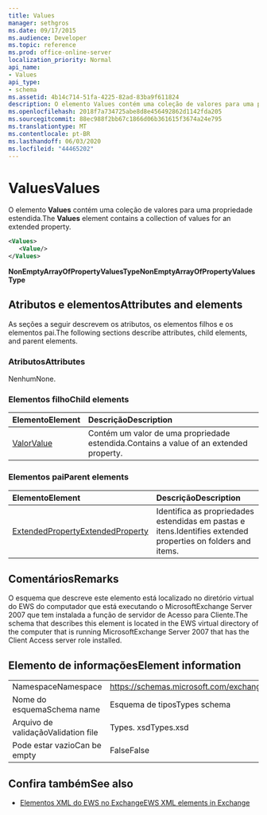 ```yaml
---
title: Values
manager: sethgros
ms.date: 09/17/2015
ms.audience: Developer
ms.topic: reference
ms.prod: office-online-server
localization_priority: Normal
api_name:
- Values
api_type:
- schema
ms.assetid: 4b14c714-51fa-4225-82ad-83ba9f611824
description: O elemento Values contém uma coleção de valores para uma propriedade estendida.
ms.openlocfilehash: 2018f7a734725abe8d8e456492862d1142fda205
ms.sourcegitcommit: 88ec988f2bb67c1866d06b361615f3674a24e795
ms.translationtype: MT
ms.contentlocale: pt-BR
ms.lasthandoff: 06/03/2020
ms.locfileid: "44465202"
---
```

# <a name="values"></a><span data-ttu-id="c281d-103">Values</span><span class="sxs-lookup"><span data-stu-id="c281d-103">Values</span></span>

<span data-ttu-id="c281d-104">O elemento **Values** contém uma coleção de valores para uma propriedade estendida.</span><span class="sxs-lookup"><span data-stu-id="c281d-104">The **Values** element contains a collection of values for an extended property.</span></span> 
  
```xml
<Values>
   <Value/>
</Values>
```

<span data-ttu-id="c281d-105">**NonEmptyArrayOfPropertyValuesType**</span><span class="sxs-lookup"><span data-stu-id="c281d-105">**NonEmptyArrayOfPropertyValuesType**</span></span>

## <a name="attributes-and-elements"></a><span data-ttu-id="c281d-106">Atributos e elementos</span><span class="sxs-lookup"><span data-stu-id="c281d-106">Attributes and elements</span></span>

<span data-ttu-id="c281d-107">As seções a seguir descrevem os atributos, os elementos filhos e os elementos pai.</span><span class="sxs-lookup"><span data-stu-id="c281d-107">The following sections describe attributes, child elements, and parent elements.</span></span>
  
### <a name="attributes"></a><span data-ttu-id="c281d-108">Atributos</span><span class="sxs-lookup"><span data-stu-id="c281d-108">Attributes</span></span>

<span data-ttu-id="c281d-109">Nenhum</span><span class="sxs-lookup"><span data-stu-id="c281d-109">None.</span></span>
  
### <a name="child-elements"></a><span data-ttu-id="c281d-110">Elementos filho</span><span class="sxs-lookup"><span data-stu-id="c281d-110">Child elements</span></span>

|<span data-ttu-id="c281d-111">**Elemento**</span><span class="sxs-lookup"><span data-stu-id="c281d-111">**Element**</span></span>|<span data-ttu-id="c281d-112">**Descrição**</span><span class="sxs-lookup"><span data-stu-id="c281d-112">**Description**</span></span>|
|:-----|:-----|
|[<span data-ttu-id="c281d-113">Valor</span><span class="sxs-lookup"><span data-stu-id="c281d-113">Value</span></span>](value.md) <br/> |<span data-ttu-id="c281d-114">Contém um valor de uma propriedade estendida.</span><span class="sxs-lookup"><span data-stu-id="c281d-114">Contains a value of an extended property.</span></span>  <br/> |
   
### <a name="parent-elements"></a><span data-ttu-id="c281d-115">Elementos pai</span><span class="sxs-lookup"><span data-stu-id="c281d-115">Parent elements</span></span>

|<span data-ttu-id="c281d-116">**Elemento**</span><span class="sxs-lookup"><span data-stu-id="c281d-116">**Element**</span></span>|<span data-ttu-id="c281d-117">**Descrição**</span><span class="sxs-lookup"><span data-stu-id="c281d-117">**Description**</span></span>|
|:-----|:-----|
|[<span data-ttu-id="c281d-118">ExtendedProperty</span><span class="sxs-lookup"><span data-stu-id="c281d-118">ExtendedProperty</span></span>](extendedproperty.md) <br/> |<span data-ttu-id="c281d-119">Identifica as propriedades estendidas em pastas e itens.</span><span class="sxs-lookup"><span data-stu-id="c281d-119">Identifies extended properties on folders and items.</span></span>  <br/> |
   
## <a name="remarks"></a><span data-ttu-id="c281d-120">Comentários</span><span class="sxs-lookup"><span data-stu-id="c281d-120">Remarks</span></span>

<span data-ttu-id="c281d-121">O esquema que descreve este elemento está localizado no diretório virtual do EWS do computador que está executando o MicrosoftExchange Server 2007 que tem instalada a função de servidor de Acesso para Cliente.</span><span class="sxs-lookup"><span data-stu-id="c281d-121">The schema that describes this element is located in the EWS virtual directory of the computer that is running MicrosoftExchange Server 2007 that has the Client Access server role installed.</span></span>
  
## <a name="element-information"></a><span data-ttu-id="c281d-122">Elemento de informações</span><span class="sxs-lookup"><span data-stu-id="c281d-122">Element information</span></span>

|||
|:-----|:-----|
|<span data-ttu-id="c281d-123">Namespace</span><span class="sxs-lookup"><span data-stu-id="c281d-123">Namespace</span></span>  <br/> |https://schemas.microsoft.com/exchange/services/2006/types  <br/> |
|<span data-ttu-id="c281d-124">Nome do esquema</span><span class="sxs-lookup"><span data-stu-id="c281d-124">Schema name</span></span>  <br/> |<span data-ttu-id="c281d-125">Esquema de tipos</span><span class="sxs-lookup"><span data-stu-id="c281d-125">Types schema</span></span>  <br/> |
|<span data-ttu-id="c281d-126">Arquivo de validação</span><span class="sxs-lookup"><span data-stu-id="c281d-126">Validation file</span></span>  <br/> |<span data-ttu-id="c281d-127">Types. xsd</span><span class="sxs-lookup"><span data-stu-id="c281d-127">Types.xsd</span></span>  <br/> |
|<span data-ttu-id="c281d-128">Pode estar vazio</span><span class="sxs-lookup"><span data-stu-id="c281d-128">Can be empty</span></span>  <br/> |<span data-ttu-id="c281d-129">False</span><span class="sxs-lookup"><span data-stu-id="c281d-129">False</span></span>  <br/> |
   
## <a name="see-also"></a><span data-ttu-id="c281d-130">Confira também</span><span class="sxs-lookup"><span data-stu-id="c281d-130">See also</span></span>

- [<span data-ttu-id="c281d-131">Elementos XML do EWS no Exchange</span><span class="sxs-lookup"><span data-stu-id="c281d-131">EWS XML elements in Exchange</span></span>](ews-xml-elements-in-exchange.md)

